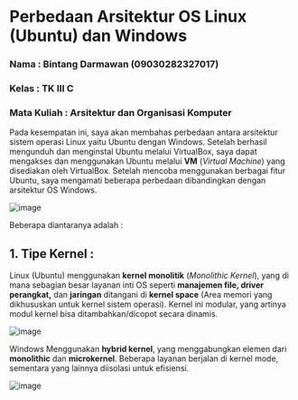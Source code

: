 # Perbedaan Arsitektur OS Linux (Ubuntu) dan Windows

### Nama : Bintang Darmawan (09030282327017)
### Kelas : TK III C
### Mata Kuliah : Arsitektur dan Organisasi Komputer

Pada kesempatan ini, saya akan membahas perbedaan antara arsitektur sistem operasi Linux yaitu Ubuntu dengan Windows. Setelah berhasil mengunduh dan menginstal Ubuntu melalui VirtualBox, saya dapat mengakses dan menggunakan Ubuntu melalui **VM** (*Virtual Machine*) yang disediakan oleh VirtualBox.
Setelah mencoba menggunakan berbagai fitur Ubuntu, saya mengamati beberapa perbedaan dibandingkan dengan arsitektur OS Windows.

![image](https://github.com/user-attachments/assets/5512bda1-d0ff-494c-bde1-1df7ce67751b)



Beberapa diantaranya adalah :

## 1. Tipe Kernel :
Linux (Ubuntu) menggunakan **kernel monolitik** (_Monolithic Kernel_), yang di mana sebagian besar layanan inti OS seperti **manajemen file, driver perangkat,** dan **jaringan** ditangani di **kernel space** (Area memori yang dikhususkan untuk kernel sistem operasi). Kernel ini modular, yang artinya modul kernel bisa ditambahkan/dicopot secara dinamis.

![image](https://github.com/user-attachments/assets/59a4c503-22a1-47b8-905f-353ca4beebf2)


Windows Menggunakan **hybrid kernel**, yang menggabungkan elemen dari **monolithic** dan **microkernel**. Beberapa layanan berjalan di kernel mode, sementara yang lainnya diisolasi untuk efisiensi.

![image](https://github.com/user-attachments/assets/89dc727e-e77e-4759-a0cc-41857c3bdd4b)
